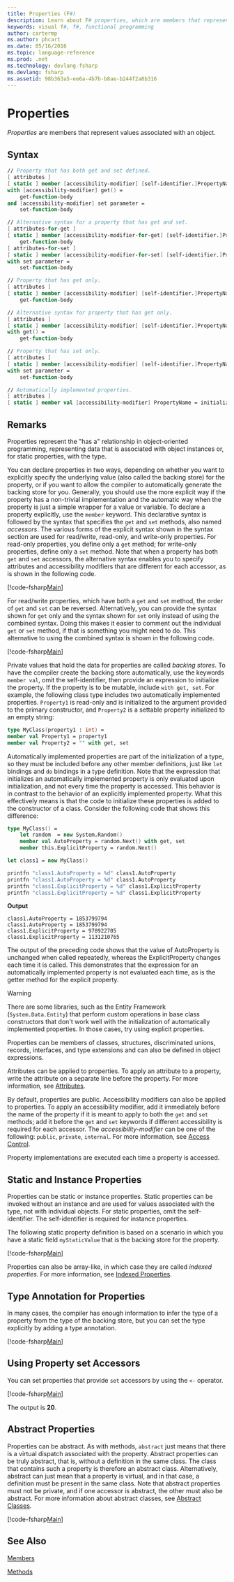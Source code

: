 ```yaml
---
title: Properties (F#)
description: Learn about F# properties, which are members that represent values associated with an object.
keywords: visual f#, f#, functional programming
author: cartermp
ms.author: phcart
ms.date: 05/16/2016
ms.topic: language-reference
ms.prod: .net
ms.technology: devlang-fsharp
ms.devlang: fsharp
ms.assetid: 98b363a5-ee6a-4b7b-b8ae-b244f2a0b316
---
```


# Properties

*Properties* are members that represent values associated with an object.


## Syntax

```fsharp
// Property that has both get and set defined.
[ attributes ]
[ static ] member [accessibility-modifier] [self-identifier.]PropertyName
with [accessibility-modifier] get() =
    get-function-body
and [accessibility-modifier] set parameter =
    set-function-body

// Alternative syntax for a property that has get and set.
[ attributes-for-get ]
[ static ] member [accessibility-modifier-for-get] [self-identifier.]PropertyName =
    get-function-body
[ attributes-for-set ]
[ static ] member [accessibility-modifier-for-set] [self-identifier.]PropertyName
with set parameter =
    set-function-body

// Property that has get only.
[ attributes ]
[ static ] member [accessibility-modifier] [self-identifier.]PropertyName =
    get-function-body

// Alternative syntax for property that has get only.
[ attributes ]
[ static ] member [accessibility-modifier] [self-identifier.]PropertyName
with get() =
    get-function-body

// Property that has set only.
[ attributes ]
[ static ] member [accessibility-modifier] [self-identifier.]PropertyName
with set parameter =
    set-function-body

// Automatically implemented properties.
[ attributes ]
[ static ] member val [accessibility-modifier] PropertyName = initialization-expression [ with get, set ]
```

## Remarks
Properties represent the "has a" relationship in object-oriented programming, representing data that is associated with object instances or, for static properties, with the type.

You can declare properties in two ways, depending on whether you want to explicitly specify the underlying value (also called the backing store) for the property, or if you want to allow the compiler to automatically generate the backing store for you. Generally, you should use the more explicit way if the property has a non-trivial implementation and the automatic way when the property is just a simple wrapper for a value or variable. To declare a property explicitly, use the `member` keyword. This declarative syntax is followed by the syntax that specifies the `get` and `set` methods, also named *accessors*. The various forms of the explicit syntax shown in the syntax section are used for read/write, read-only, and write-only properties. For read-only properties, you define only a `get` method; for write-only properties, define only a `set` method. Note that when a property has both `get` and `set` accessors, the alternative syntax enables you to specify attributes and accessibility modifiers that are different for each accessor, as is shown in the following code.

[!code-fsharp[Main](../../../../samples/snippets/fsharp/lang-ref-1/snippet3201.fs)]

For read/write properties, which have both a `get` and `set` method, the order of `get` and `set` can be reversed. Alternatively, you can provide the syntax shown for `get` only and the syntax shown for `set` only instead of using the combined syntax. Doing this makes it easier to comment out the individual `get` or `set` method, if that is something you might need to do. This alternative to using the combined syntax is shown in the following code.

[!code-fsharp[Main](../../../../samples/snippets/fsharp/lang-ref-1/snippet3203.fs)]

Private values that hold the data for properties are called *backing stores*. To have the compiler create the backing store automatically, use the keywords `member val`, omit the self-identifier, then provide an expression to initialize the property. If the property is to be mutable, include `with get, set`. For example, the following class type includes two automatically implemented properties. `Property1` is read-only and is initialized to the argument provided to the primary constructor, and `Property2` is a settable property initialized to an empty string:

```fsharp
type MyClass(property1 : int) =
member val Property1 = property1
member val Property2 = "" with get, set
```

Automatically implemented properties are part of the initialization of a type, so they must be included before any other member definitions, just like `let` bindings and `do` bindings in a type definition. Note that the expression that initializes an automatically implemented property is only evaluated upon initialization, and not every time the property is accessed. This behavior is in contrast to the behavior of an explicitly implemented property. What this effectively means is that the code to initialize these properties is added to the constructor of a class. Consider the following code that shows this difference:

```fsharp
type MyClass() =
    let random  = new System.Random()
    member val AutoProperty = random.Next() with get, set
    member this.ExplicitProperty = random.Next()

let class1 = new MyClass()

printfn "class1.AutoProperty = %d" class1.AutoProperty
printfn "class1.AutoProperty = %d" class1.AutoProperty
printfn "class1.ExplicitProperty = %d" class1.ExplicitProperty
printfn "class1.ExplicitProperty = %d" class1.ExplicitProperty
```

**Output**

```
class1.AutoProperty = 1853799794
class1.AutoProperty = 1853799794
class1.ExplicitProperty = 978922705
class1.ExplicitProperty = 1131210765
```

The output of the preceding code shows that the value of AutoProperty is unchanged when called repeatedly, whereas the ExplicitProperty changes each time it is called. This demonstrates that the expression for an automatically implemented property is not evaluated each time, as is the getter method for the explicit property.


> [!WARNING]
> There are some libraries, such as the Entity Framework (`System.Data.Entity`) that perform custom operations in base class constructors that don't work well with the initialization of automatically implemented properties. In those cases, try using explicit properties.

Properties can be members of classes, structures, discriminated unions, records, interfaces, and type extensions and can also be defined in object expressions.

Attributes can be applied to properties. To apply an attribute to a property, write the attribute on a separate line before the property. For more information, see [Attributes](../attributes.md).

By default, properties are public. Accessibility modifiers can also be applied to properties. To apply an accessibility modifier, add it immediately before the name of the property if it is meant to apply to both the `get` and `set` methods; add it before the `get` and `set` keywords if different accessibility is required for each accessor. The *accessibility-modifier* can be one of the following: `public`, `private`, `internal`. For more information, see [Access Control](../access-control.md).

Property implementations are executed each time a property is accessed.


## Static and Instance Properties
Properties can be static or instance properties. Static properties can be invoked without an instance and are used for values associated with the type, not with individual objects. For static properties, omit the self-identifier. The self-identifier is required for instance properties.

The following static property definition is based on a scenario in which you have a static field `myStaticValue` that is the backing store for the property.

[!code-fsharp[Main](../../../../samples/snippets/fsharp/lang-ref-1/snippet3204.fs)]

Properties can also be array-like, in which case they are called *indexed properties*. For more information, see [Indexed Properties](indexed-properties.md).


## Type Annotation for Properties
In many cases, the compiler has enough information to infer the type of a property from the type of the backing store, but you can set the type explicitly by adding a type annotation.

[!code-fsharp[Main](../../../../samples/snippets/fsharp/lang-ref-1/snippet3205.fs)]

## Using Property set Accessors
You can set properties that provide `set` accessors by using the `<-` operator.

[!code-fsharp[Main](../../../../samples/snippets/fsharp/lang-ref-1/snippet3206.fs)]

The output is **20**.


## Abstract Properties
Properties can be abstract. As with methods, `abstract` just means that there is a virtual dispatch associated with the property. Abstract properties can be truly abstract, that is, without a definition in the same class. The class that contains such a property is therefore an abstract class. Alternatively, abstract can just mean that a property is virtual, and in that case, a definition must be present in the same class. Note that abstract properties must not be private, and if one accessor is abstract, the other must also be abstract. For more information about abstract classes, see [Abstract Classes](../abstract-classes.md).

[!code-fsharp[Main](../../../../samples/snippets/fsharp/lang-ref-1/snippet3207.fs)]

## See Also
[Members](index.md)

[Methods](methods.md)
